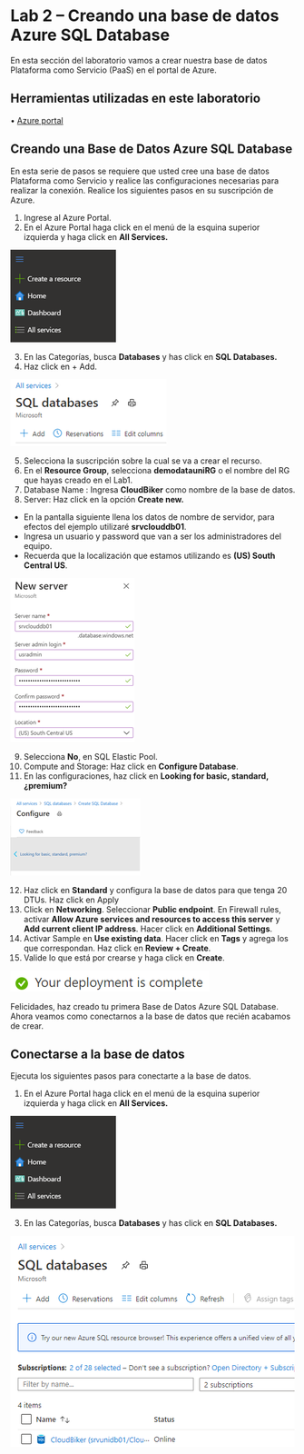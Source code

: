 # Lab 2 – Creando una base de datos Azure SQL Database
En esta sección del laboratorio vamos a crear nuestra base de datos Plataforma como Servicio (PaaS) en el portal de Azure.

## Herramientas utilizadas en este laboratorio
•	[Azure portal](https://portal.azure.com/)

## Creando una Base de Datos Azure SQL Database
En esta serie de pasos se requiere que usted cree una base de datos Plataforma como Servicio y realice las configuraciones necesarias para realizar la conexión. 
Realice los siguientes pasos en su suscripción de Azure. 

1.  Ingrese al Azure Portal.
2.	En el Azure Portal haga click en el menú de la esquina superior izquierda y haga click en **All Services.**

![Alt Text](https://github.com/admirandcr/Intro-AzureDataFactory/blob/master/Docs/img/CreateResource.png)
 
3.	En las Categorías, busca **Databases** y has click en **SQL Databases.**
4.	Haz click en + Add.

![Alt Text](https://github.com/admirandcr/Intro-AzureDataFactory/blob/master/Docs/img/SQLDatabase.png)
 
5.	Selecciona la suscripción sobre la cual se va a crear el recurso.
6.	En el **Resource Group**, selecciona **demodatauniRG** o el nombre del RG que hayas creado en el Lab1.
7.	Database Name : Ingresa **CloudBiker** como nombre de la base de datos.
8.	Server: Haz click en la opción **Create new.**
  - En la pantalla siguiente llena los datos de nombre de servidor, para efectos del ejemplo utilizaré **srvclouddb01**.
  - Ingresa un usuario y password que van a ser los administradores del equipo.
  - Recuerda que la localización que estamos utilizando es **(US) South Central US**.

![Alt Text](https://github.com/admirandcr/Intro-AzureDataFactory/blob/master/Docs/img/NewServer.png)
 
9.	Selecciona **No**, en SQL Elastic Pool. 
10.	Compute and Storage: Haz click en **Configure Database**.
11.	En las configuraciones, haz click en **Looking for basic, standard, ¿premium?**

![Alt Text](https://github.com/admirandcr/Intro-AzureDataFactory/blob/master/Docs/img/BasicPremium.png)
 
12.	Haz click en **Standard** y configura la base de datos para que tenga 20 DTUs. Haz click en Apply
13.	Click en **Networking**. Seleccionar **Public endpoint**. En Firewall rules, activar **Allow Azure services and resources to access this server** y **Add current client IP address**. Hacer click en **Additional Settings**. 
14.	Activar Sample en **Use existing data**. Hacer click en **Tags** y agrega los que correspondan.  Haz click en **Review + Create**.
15.	Valide lo que está por crearse y haga click en **Create**. 

![Alt Text](https://github.com/admirandcr/Intro-AzureDataFactory/blob/master/Docs/img/DeploymentComplete.PNG)

Felicidades, haz creado tu primera Base de Datos Azure SQL Database. Ahora veamos como conectarnos a la base de datos que recién acabamos de crear.


## Conectarse a la base de datos

Ejecuta los siguientes pasos para conectarte a la base de datos.

1. En el Azure Portal haga click en el menú de la esquina superior izquierda y haga click en **All Services.**

![Alt Text](https://github.com/admirandcr/Intro-AzureDataFactory/blob/master/Docs/img/CreateResource.png)
 
3.	En las Categorías, busca **Databases** y has click en **SQL Databases.**

![Alt Text](https://github.com/admirandcr/Intro-AzureDataFactory/blob/master/Docs/img/AllDatabases.PNG)
